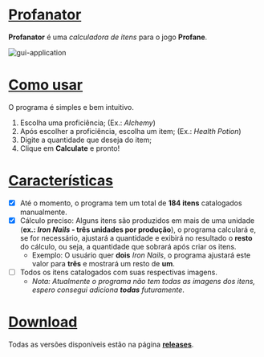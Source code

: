 # [Profanator](https://github.com/J-Player/Profanator#)
**Profanator** é uma *calculadora de itens* para o jogo **Profane**.

![gui-application](https://user-images.githubusercontent.com/48096757/97779782-3c278c80-1b5f-11eb-81fe-a7add669efde.png)

# [Como usar](https://github.com/J-Player/Profanator#como-usar)
O programa é simples e bem intuitivo.

1. Escolha uma proficiência; (Ex.: *Alchemy*)
2. Após escolher a proficiência, escolha um item; (Ex.: *Health Potion*)
3. Digite a quantidade que deseja do item;
4. Clique em **Calculate** e pronto!

# [Características](https://github.com/J-Player/Profanator#características)
- [x] Até o momento, o programa tem um total de **184 itens** catalogados manualmente.
- [x] Cálculo preciso: Alguns itens são produzidos em mais de uma unidade (**ex.: *Iron Nails* - três unidades por
  produção**), o programa calculará e, se for necessário, ajustará a quantidade e exibirá no resultado o **resto** do
  cálculo, ou seja, a quantidade que sobrará após criar os itens.
  - Exemplo: O usuário quer **dois** *Iron Nails*, o programa ajustará este valor para **três** e mostrará um resto
    de **um**.
- [ ] Todos os itens catalogados com suas respectivas imagens.
  - *Nota: Atualmente o programa não tem todas as imagens dos itens, espero consegui adiciona **todas** futuramente*.

# [Download](https://github.com/J-Player/Profanator#download)
Todas as versões disponíveis estão na página [**releases**](https://github.com/J-Player/Profanator/releases).
